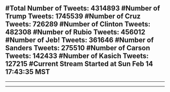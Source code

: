 #Total Number of Tweets: 4314893 
#Number of Trump Tweets: 1745539
#Number of Cruz Tweets: 726289
#Number of Clinton Tweets: 482308
#Number of Rubio Tweets: 456012
#Number of Jeb! Tweets: 361646
#Number of Sanders Tweets: 275510
#Number of Carson Tweets: 142433
#Number of Kasich Tweets: 127215
#Current Stream Started at Sun Feb 14 17:43:35 MST
---
---
---

